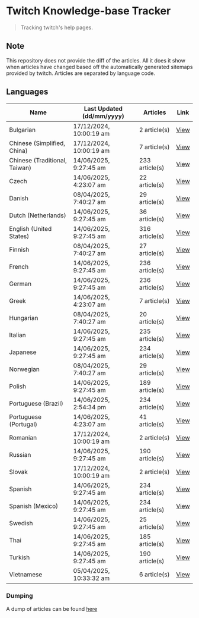 # Twitch Knowledge-base Tracker
> Tracking twitch's help pages. 

## Note
This repository does not provide the diff of the articles. All it does it show when articles have changed based
off the automatically generated sitemaps provided by twitch. Articles are separated by language code.

## Languages

| Name                          | Last Updated (dd/mm/yyyy) | Articles       | Link                   |
|-------------------------------|---------------------------|----------------|------------------------|
| Bulgarian                     | 17/12/2024, 10:00:19 am   | 2 article(s)   | [View](docs/bg.md)     |
| Chinese (Simplified, China)   | 17/12/2024, 10:00:19 am   | 7 article(s)   | [View](docs/zh_CN.md)  |
| Chinese (Traditional, Taiwan) | 14/06/2025, 9:27:45 am    | 233 article(s) | [View](docs/zh_TW.md)  |
| Czech                         | 14/06/2025, 4:23:07 am    | 22 article(s)  | [View](docs/cs.md)     |
| Danish                        | 08/04/2025, 7:40:27 am    | 29 article(s)  | [View](docs/da.md)     |
| Dutch (Netherlands)           | 14/06/2025, 9:27:45 am    | 36 article(s)  | [View](docs/nl_NL.md)  |
| English (United States)       | 14/06/2025, 9:27:45 am    | 316 article(s) | [View](docs/en_US.md)  |
| Finnish                       | 08/04/2025, 7:40:27 am    | 27 article(s)  | [View](docs/fi.md)     |
| French                        | 14/06/2025, 9:27:45 am    | 236 article(s) | [View](docs/fr.md)     |
| German                        | 14/06/2025, 9:27:45 am    | 236 article(s) | [View](docs/de.md)     |
| Greek                         | 14/06/2025, 4:23:07 am    | 7 article(s)   | [View](docs/el.md)     |
| Hungarian                     | 08/04/2025, 7:40:27 am    | 20 article(s)  | [View](docs/hu.md)     |
| Italian                       | 14/06/2025, 9:27:45 am    | 235 article(s) | [View](docs/it.md)     |
| Japanese                      | 14/06/2025, 9:27:45 am    | 234 article(s) | [View](docs/ja.md)     |
| Norwegian                     | 08/04/2025, 7:40:27 am    | 29 article(s)  | [View](docs/no.md)     |
| Polish                        | 14/06/2025, 9:27:45 am    | 189 article(s) | [View](docs/pl.md)     |
| Portuguese (Brazil)           | 14/06/2025, 2:54:34 pm    | 234 article(s) | [View](docs/pt_BR.md)  |
| Portuguese (Portugal)         | 14/06/2025, 4:23:07 am    | 41 article(s)  | [View](docs/pt_PT.md)  |
| Romanian                      | 17/12/2024, 10:00:19 am   | 2 article(s)   | [View](docs/ro.md)     |
| Russian                       | 14/06/2025, 9:27:45 am    | 190 article(s) | [View](docs/ru.md)     |
| Slovak                        | 17/12/2024, 10:00:19 am   | 2 article(s)   | [View](docs/sk.md)     |
| Spanish                       | 14/06/2025, 9:27:45 am    | 234 article(s) | [View](docs/es.md)     |
| Spanish (Mexico)              | 14/06/2025, 9:27:45 am    | 234 article(s) | [View](docs/es_MX.md)  |
| Swedish                       | 14/06/2025, 9:27:45 am    | 25 article(s)  | [View](docs/sv.md)     |
| Thai                          | 14/06/2025, 9:27:45 am    | 185 article(s) | [View](docs/th.md)     |
| Turkish                       | 14/06/2025, 9:27:45 am    | 190 article(s) | [View](docs/tr.md)     |
| Vietnamese                    | 05/04/2025, 10:33:32 am   | 6 article(s)   | [View](docs/vi.md)     |

### Dumping
A dump of articles can be found [here](docs/RAW.md)